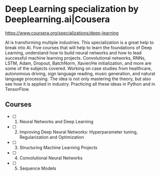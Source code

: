 # Deep Learning specialization by Deeplearning.ai|Cousera

https://www.coursera.org/specializations/deep-learning

AI is transforming multiple industries. This specialization is a great help to break into AI. Five courses that will help to learn the foundations of Deep Learning, understand how to build neural networks and how to lead successful machine learning projects. Convolutional 
networks, RNNs, LSTM, Adam, Dropout, BatchNorm, Xavier/He initialization, and more are some of the subjects covered. 
Working on case studies from healthcare, autonomous driving, sign language reading, music generation, and natural language 
processing. The idea is not only mastering the theory, but also see how it is applied in industry. Practicing all these ideas 
in Python and in TensorFlow.

## Courses
- [ ] 1. Neural Networks and Deep Learning
- [ ] 2. Improving Deep Neural Networks: Hyperparameter tuning, Regularization and Optimization
- [ ] 3. Structuring Machine Learning Projects
- [ ] 4. Convolutional Neural Networks
- [ ] 5. Sequence Models
